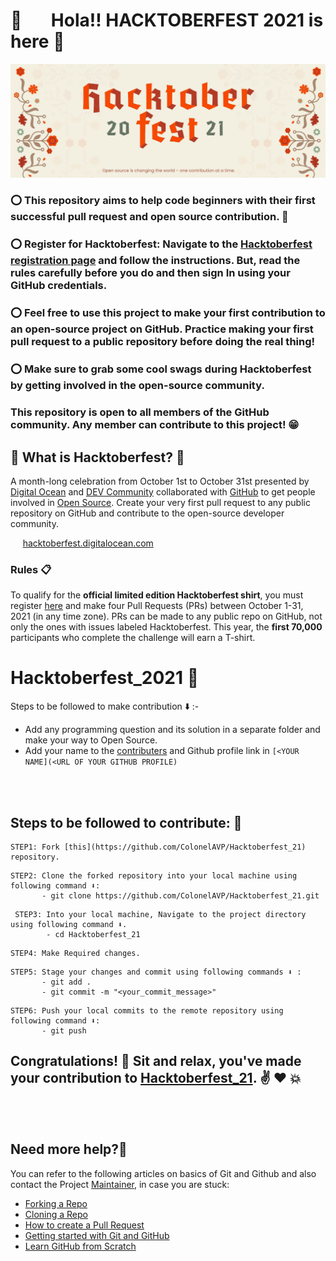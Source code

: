 # 📌 &nbsp;&nbsp;&nbsp;&nbsp;&nbsp; Hola!! HACKTOBERFEST 2021 is here 🥳

<p align="center"><img src="https://github.com/ColonelAVP/Hacktoberfest_21/blob/master/hackto21.jpg" alt="Web Developement Image" width=850px />
 
### ⭕ This repository aims to help code beginners with their first successful pull request and open source contribution. :partying_face:
 
### ⭕ Register for Hacktoberfest: Navigate to the [Hacktoberfest registration page](https://hacktoberfest.digitalocean.com/) and follow the instructions. But, read the rules carefully before you do and then sign In using your GitHub credentials.
 
###  ⭕ Feel free to use this project to make your first contribution to an open-source project on GitHub. Practice making your first pull request to a public repository before doing the real thing!

###  ⭕ Make sure to grab some cool swags during Hacktoberfest by getting involved in the open-source community.

### This repository is open to all members of the GitHub community. Any member can contribute to this project! :grin:


## 🔖 What is Hacktoberfest? :thinking:
A month-long celebration from October 1st to October 31st presented by [Digital Ocean](https://hacktoberfest.digitalocean.com/) and [DEV Community](https://dev.to/) collaborated with [GitHub](https://github.com/blog/2433-celebrate-open-source-this-october-with-hacktoberfest) to get people involved in [Open Source](https://github.com/open-source). Create your very first pull request to any public repository on GitHub and contribute to the open-source developer community.

&nbsp;&nbsp;&nbsp;&nbsp;&nbsp;[hacktoberfest.digitalocean.com](https://hacktoberfest.digitalocean.com/)

### Rules 📋
To qualify for the __official limited edition Hacktoberfest shirt__, you must register [here](https://hacktoberfest.digitalocean.com/) and make four Pull Requests (PRs) between October 1-31, 2021 (in any time zone). PRs can be made to any public repo on GitHub, not only the ones with issues labeled Hacktoberfest. This year, the __first 70,000__ participants who complete the challenge will earn a T-shirt.

 
# **Hacktoberfest_2021** 🌈
Steps to be followed to make contribution ⬇️ :-
- Add any programming question and its solution in a separate folder and make your way to Open Source.
- Add your name to the [contributers](https://github.com/ColonelAVP/Hacktoberfest_21/blob/master/contributers.md) and Github profile link in ```[<YOUR NAME](<URL OF YOUR GITHUB PROFILE)```
 
<br><br>
  
## Steps to be followed to contribute: :scroll:
 
```
STEP1: Fork [this](https://github.com/ColonelAVP/Hacktoberfest_21) repository.
```

```
STEP2: Clone the forked repository into your local machine using following command ⬇️:
       - git clone https://github.com/ColonelAVP/Hacktoberfest_21.git
```

```
 STEP3: Into your local machine, Navigate to the project directory using following command ⬇️. 
        - cd Hacktoberfest_21
```
 
```
STEP4: Make Required changes.
```
 

```
STEP5: Stage your changes and commit using following commands ⬇️ :
       - git add .
       - git commit -m "<your_commit_message>"
``` 
 
``` 
STEP6: Push your local commits to the remote repository using following command ⬇️:
       - git push 
```
 
## **Congratulations!** :tada: Sit and relax, you've made your contribution to [Hacktoberfest_21](https://github.com/ColonelAVP/Hacktoberfest_21). :v: :heart: 💥

<br><br>
  
  
## Need more help?🤔  
You can refer to the following articles on basics of Git and Github and also contact the Project [Maintainer](https://github.com/ColonelAVP), in case you are stuck:  
- [Forking a Repo](https://help.github.com/en/github/getting-started-with-github/fork-a-repo)  
- [Cloning a Repo](https://help.github.com/en/desktop/contributing-to-projects/creating-an-issue-or-pull-request)  
- [How to create a Pull Request](https://opensource.com/article/19/7/create-pull-request-github)  
- [Getting started with Git and GitHub](https://towardsdatascience.com/getting-started-with-git-and-github-6fcd0f2d4ac6)  
- [Learn GitHub from Scratch](https://www.youtube.com/watch?v=BCQHnlnPusY&list=PLozRqGzj97d02YjR5JVqDwN2K0cAiT7VK)  
  
